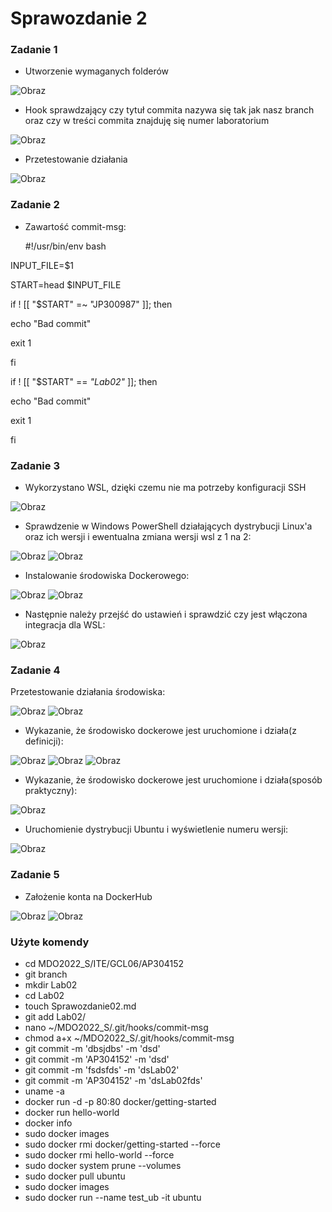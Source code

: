 # Sprawozdanie 2

### Zadanie 1


- Utworzenie wymaganych folderów


![Obraz](1.png)


- Hook sprawdzający czy tytuł commita nazywa się <AP304152> tak jak nasz branch oraz czy w treści commita znajduję się numer laboratorium
  
  
![Obraz](2.png)

- Przetestowanie działania
  
  
![Obraz](3.png)

  ### Zadanie 2
- Zawartość commit-msg:
  
  #!/usr/bin/env bash

INPUT_FILE=$1

START=head $INPUT_FILE

if ! [[ "$START" =~ "JP300987" ]]; then

echo "Bad commit"

exit 1

fi

if ! [[ "$START" == *"Lab02"* ]]; then

echo "Bad commit"

exit 1

fi
  
### Zadanie 3
  - Wykorzystano WSL, dzięki czemu nie ma potrzeby konfiguracji SSH
  
  
  ![Obraz](4.png)
  
  - Sprawdzenie w Windows PowerShell działających dystrybucji Linux'a oraz ich wersji i  ewentualna zmiana wersji wsl z 1 na 2:
  
  
  ![Obraz](5.png)
  ![Obraz](5a.png)
  
  - Instalowanie środowiska Dockerowego:
  
  
  ![Obraz](6.png)
  ![Obraz](7.png)
  
  - Następnie należy przejść do ustawień i sprawdzić czy jest włączona integracja dla WSL:
  
  
  ![Obraz](7a.png)
  
  ### Zadanie 4
  Przetestowanie działania środowiska:
  
  
  ![Obraz](8.png)
  ![Obraz](8a.png)
  
  - Wykazanie, że środowisko dockerowe jest uruchomione i działa(z definicji):
  
  
  ![Obraz](9.png)
  ![Obraz](10.png)
  ![Obraz](11.png)
  
   - Wykazanie, że środowisko dockerowe jest uruchomione i działa(sposób praktyczny):
  
  
  ![Obraz](12.png)
  
  - Uruchomienie dystrybucji Ubuntu i wyświetlenie numeru wersji:
  
  
  ![Obraz](13.png)
  
  ### Zadanie 5
  - Założenie konta na DockerHub
  
  
  ![Obraz](14.png)
  ![Obraz](15.png)

  ### Użyte komendy
  
  - cd MDO2022_S/ITE/GCL06/AP304152
  - git branch
  - mkdir Lab02
  - cd Lab02
  - touch Sprawozdanie02.md
  - git add Lab02/
  - nano ~/MDO2022_S/.git/hooks/commit-msg
  - chmod a+x ~/MDO2022_S/.git/hooks/commit-msg
  - git commit -m 'dbsjdbs' -m 'dsd'
  - git commit -m 'AP304152' -m 'dsd'
  - git commit -m 'fsdsfds' -m 'dsLab02'
  - git commit -m 'AP304152' -m 'dsLab02fds'
  - uname -a
  - docker run -d -p 80:80 docker/getting-started
  - docker run hello-world
  - docker info
  - sudo docker images
  - sudo docker rmi docker/getting-started --force
  - sudo docker rmi hello-world --force
  - sudo docker system prune --volumes
  - sudo docker pull ubuntu
  - sudo docker images
  - sudo docker run --name test_ub -it ubuntu
